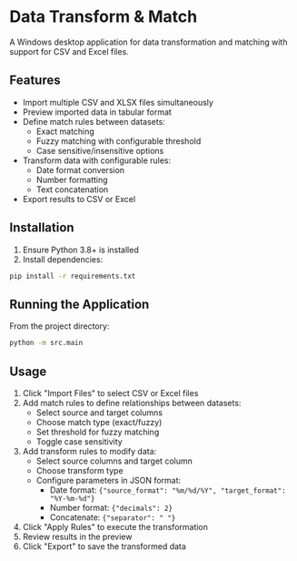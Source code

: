 # Data Transform & Match

A Windows desktop application for data transformation and matching with support for CSV and Excel files.

## Features

- Import multiple CSV and XLSX files simultaneously
- Preview imported data in tabular format
- Define match rules between datasets:
  - Exact matching
  - Fuzzy matching with configurable threshold
  - Case sensitive/insensitive options
- Transform data with configurable rules:
  - Date format conversion
  - Number formatting
  - Text concatenation
- Export results to CSV or Excel

## Installation

1. Ensure Python 3.8+ is installed
2. Install dependencies:
```bash
pip install -r requirements.txt
```

## Running the Application

From the project directory:
```bash
python -m src.main
```

## Usage

1. Click "Import Files" to select CSV or Excel files
2. Add match rules to define relationships between datasets:
   - Select source and target columns
   - Choose match type (exact/fuzzy)
   - Set threshold for fuzzy matching
   - Toggle case sensitivity
3. Add transform rules to modify data:
   - Select source columns and target column
   - Choose transform type
   - Configure parameters in JSON format:
     - Date format: `{"source_format": "%m/%d/%Y", "target_format": "%Y-%m-%d"}`
     - Number format: `{"decimals": 2}`
     - Concatenate: `{"separator": " "}`
4. Click "Apply Rules" to execute the transformation
5. Review results in the preview
6. Click "Export" to save the transformed data
